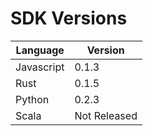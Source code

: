 # SDK Versions

| Language | Version |
| -------- | ------- |
| Javascript | 0.1.3 |
| Rust | 0.1.5 |
| Python | 0.2.3 |
| Scala | Not Released |

